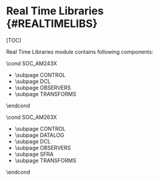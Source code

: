 # Real Time Libraries {#REALTIMELIBS}

[TOC]

Real Time Libraries module contains following components:

\cond SOC_AM243X

- \subpage CONTROL
- \subpage DCL
- \subpage OBSERVERS
- \subpage TRANSFORMS

\endcond

\cond SOC_AM263X

- \subpage CONTROL
- \subpage DATALOG
- \subpage DCL
- \subpage OBSERVERS
- \subpage SFRA
- \subpage TRANSFORMS

\endcond
